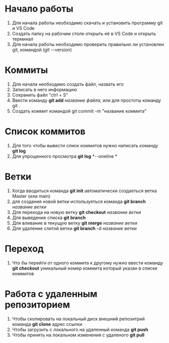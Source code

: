 
# Начало работы
1. Для начала работы необходимо скачать и установить программу git и VS Code
2. Создать папку на рабочим столе открыть её в VS Code и открыть терминал
3. Для начала работы необходимо проверить правильно ли установлен git, командой (git --version)

# Коммиты
1. Для начала необходимо создать файл, назвать его
2. Записать в него информацию
3. Сохранить файл "ctrl + S"
4. Ввести команду **git add** *название файла*, или для простоты команду git .
5. Создать коммит командой git commit -m "название коммита"
# Список коммитов
1. Для того чтобы вывести спиок коммитов нужно написать команду **git log**
2. Для упрощенного просмотра **git log** *--oneline *
# Ветки
1. Когда вводиться команда **git init** автоматически создаеться ветка Master (или main)
2. для создания новой ветки используеться команда **git branch** *название ветки*
3. Для перехода на новую ветку **git checkout** *название ветки*
4. Для выведение списка **git branch**
5. Для вливание в текущую ветку **git merge** *название ветки*
6. Для удаление слитой ветки **git branch** -d *название ветки*

# Переход

1. Что бы перейти от одного коммита к другому нужно ввести команду **git checkout** уникальный номер коммита который указан в списке коммитов
# Работа с удаленным репозиторием
1. Чтобы скопировать на локальный диск внешний репозитрий команда **git clone** адрес ссылки
2. Чтобы загрузить с локального на удаленный команда **git push**
3. Чтобы принять на локальном изменения с удаленого **git pull**
